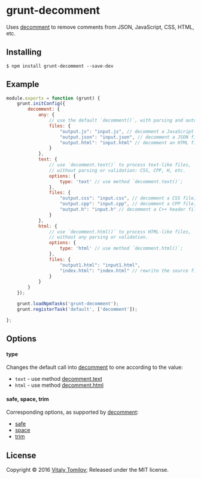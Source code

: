grunt-decomment
===============

Uses [decomment] to remove comments from JSON, JavaScript, CSS, HTML, etc.

## Installing

```
$ npm install grunt-decomment --save-dev
```

## Example

```js
module.exports = function (grunt) {
    grunt.initConfig({
        decomment: {
            any: {
                // use the default `decomment()`, with parsing and auto-detection;
                files: {
                    "output.js": "input.js", // decomment a JavaScript file;
                    "output.json": "input.json", // decomment a JSON file;
                    "output.html": "input.html" // decomment an HTML file;
                }
            },
            text: {
                // use `decomment.text()` to process text-like files,
                // without parsing or validation: CSS, CPP, H, etc.
                options: {
                    type: 'text' // use method `decomment.text()`;
                },
                files: {
                    "output.css": "input.css", // decomment a CSS file;
                    "output.cpp": "input.cpp", // decomment a CPP file;
                    "output.h": "input.h" // decomment a C++ header file;
                }
            },
            html: {
                // use `decomment.html()` to process HTML-like files,
                // without any parsing or validation.
                options: {
                    type: 'html' // use method `decomment.html()`;
                },
                files: {
                    "output1.html": "input1.html",
                    "index.html": "index.html" // rewrite the source file;
                }
            }
        }
    });

    grunt.loadNpmTasks('grunt-decomment');
    grunt.registerTask('default', ['decomment']);

};
```

## Options

#### type

Changes the default call into [decomment] to one according to the value:
* `text` - use method [decomment.text]
* `html` - use method [decomment.html]

#### safe, space, trim

Corresponding options, as supported by [decomment]:

* [safe]
* [space]
* [trim]

## License

Copyright © 2016 [Vitaly Tomilov](https://github.com/vitaly-t);
Released under the MIT license.

[decomment]:https://github.com/vitaly-t/decomment
[safe]:https://github.com/vitaly-t/decomment#optionssafe--boolean
[space]:https://github.com/vitaly-t/decomment#optionsspace--boolean
[trim]:https://github.com/vitaly-t/decomment#optionstrim--boolean
[decomment.text]:https://github.com/vitaly-t/decomment#decommenttexttext-options--string
[decomment.html]:https://github.com/vitaly-t/decomment#decommenthtmlhtml-options--string
